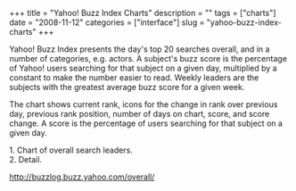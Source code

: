 +++
title = "Yahoo! Buzz Index Charts"
description = ""
tags = ["charts"]
date = "2008-11-12"
categories = ["interface"]
slug = "yahoo-buzz-index-charts"
+++


<p>Yahoo! Buzz Index presents the day's top 20 searches overall, and in a number of categories, e.g. actors. A subject's buzz score is the percentage of Yahoo! users searching for that subject on a given day, multiplied by a constant to make the number easier to read. Weekly leaders are the subjects with the greatest average buzz score for a given week.</p>
<p>The chart shows current rank, icons for the change in rank over previous day, previous rank position, number of days on chart, score, and score change. A score is the percentage of users searching for that subject on a given day.</p>
<div id="screens-full" class="clear"><div class="caption">1. Chart of overall search leaders.</div><div class="fullimg clear"><a href="http://media.konigi.com/interface/yahoo-buzz-1.png" class="group" rel="group" title="1. Chart of overall search leaders."><img src="http://media.konigi.com/interface/yahoo-buzz-1.png" alt="" class="img-responsive"></a></div></div><div id="screens-full" class="clear"><div class="caption">2. Detail.</div><div class="fullimg clear"><a href="http://media.konigi.com/interface/yahoo-buzz-2.png" class="group" rel="group" title="2. Detail."><img src="http://media.konigi.com/interface/yahoo-buzz-2.png" alt="" class="img-responsive"></a></div></div>        
<p><a href="http://buzzlog.buzz.yahoo.com/overall/">http://buzzlog.buzz.yahoo.com/overall/</a></p>

